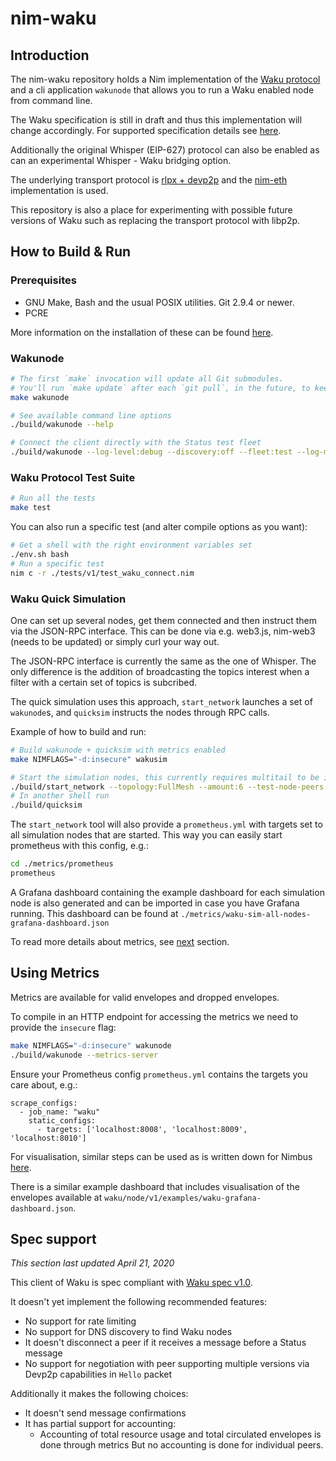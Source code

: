 # nim-waku
## Introduction
The nim-waku repository holds a Nim implementation of the [Waku protocol](https://specs.vac.dev/waku/waku.html) and a cli application `wakunode` that allows you to run a Waku
enabled node from command line.

The Waku specification is still in draft and thus this implementation will
change accordingly. For supported specification details see [here](#spec-support).

Additionally the original Whisper (EIP-627) protocol can also be enabled as can
an experimental Whisper - Waku bridging option.

The underlying transport protocol is [rlpx + devp2p](https://github.com/ethereum/devp2p/blob/master/rlpx.md) and the [nim-eth](https://github.com/status-im/nim-eth) implementation is used.

This repository is also a place for experimenting with possible future versions
of Waku such as replacing the transport protocol with libp2p.

## How to Build & Run

### Prerequisites

* GNU Make, Bash and the usual POSIX utilities. Git 2.9.4 or newer.
* PCRE

More information on the installation of these can be found [here](https://github.com/status-im/nimbus#prerequisites).

### Wakunode

```bash
# The first `make` invocation will update all Git submodules.
# You'll run `make update` after each `git pull`, in the future, to keep those submodules up to date.
make wakunode

# See available command line options
./build/wakunode --help

# Connect the client directly with the Status test fleet
./build/wakunode --log-level:debug --discovery:off --fleet:test --log-metrics
```

### Waku Protocol Test Suite

```bash
# Run all the tests
make test
```

You can also run a specific test (and alter compile options as you want):
```bash
# Get a shell with the right environment variables set
./env.sh bash
# Run a specific test
nim c -r ./tests/v1/test_waku_connect.nim
```

### Waku Quick Simulation
One can set up several nodes, get them connected and then instruct them via the
JSON-RPC interface. This can be done via e.g. web3.js, nim-web3 (needs to be
updated) or simply curl your way out.

The JSON-RPC interface is currently the same as the one of Whisper. The only
difference is the addition of broadcasting the topics interest when a filter
with a certain set of topics is subcribed.

The quick simulation uses this approach, `start_network` launches a set of
`wakunode`s, and `quicksim` instructs the nodes through RPC calls.

Example of how to build and run:
```bash
# Build wakunode + quicksim with metrics enabled
make NIMFLAGS="-d:insecure" wakusim

# Start the simulation nodes, this currently requires multitail to be installed
./build/start_network --topology:FullMesh --amount:6 --test-node-peers:2
# In another shell run
./build/quicksim
```

The `start_network` tool will also provide a `prometheus.yml` with targets
set to all simulation nodes that are started. This way you can easily start
prometheus with this config, e.g.:

```bash
cd ./metrics/prometheus
prometheus
```

A Grafana dashboard containing the example dashboard for each simulation node
is also generated and can be imported in case you have Grafana running.
This dashboard can be found at `./metrics/waku-sim-all-nodes-grafana-dashboard.json`

To read more details about metrics, see [next](#using-metrics) section.

## Using Metrics

Metrics are available for valid envelopes and dropped envelopes.

To compile in an HTTP endpoint for accessing the metrics we need to provide the
`insecure` flag:
```bash
make NIMFLAGS="-d:insecure" wakunode
./build/wakunode --metrics-server
```

Ensure your Prometheus config `prometheus.yml` contains the targets you care about, e.g.:

```
scrape_configs:
  - job_name: "waku"
    static_configs:
      - targets: ['localhost:8008', 'localhost:8009', 'localhost:8010']
```

For visualisation, similar steps can be used as is written down for Nimbus
[here](https://github.com/status-im/nimbus#metric-visualisation).

There is a similar example dashboard that includes visualisation of the
envelopes available at `waku/node/v1/examples/waku-grafana-dashboard.json`.

## Spec support

*This section last updated April 21, 2020*

This client of Waku is spec compliant with [Waku spec v1.0](https://specs.vac.dev/waku/waku.html).

It doesn't yet implement the following recommended features:
- No support for rate limiting
- No support for DNS discovery to find Waku nodes
- It doesn't disconnect a peer if it receives a message before a Status message
- No support for negotiation with peer supporting multiple versions via Devp2p capabilities in `Hello` packet

Additionally it makes the following choices:
- It doesn't send message confirmations
- It has partial support for accounting:
  - Accounting of total resource usage and total circulated envelopes is done through metrics But no accounting is done for individual peers.
